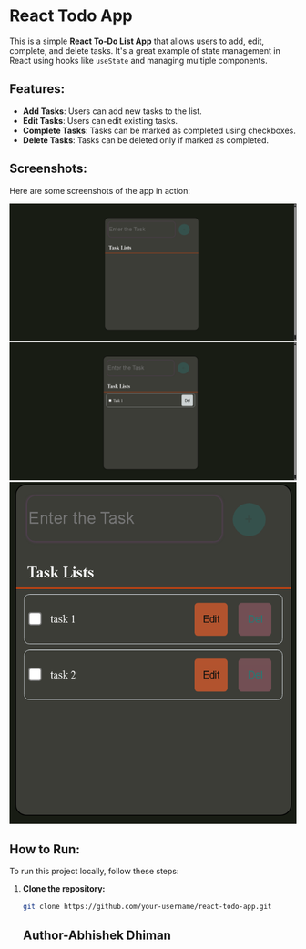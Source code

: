 # React Todo App

This is a simple **React To-Do List App** that allows users to add, edit, complete, and delete tasks. It's a great example of state management in React using hooks like `useState` and managing multiple components.

## Features:

- **Add Tasks**: Users can add new tasks to the list.
- **Edit Tasks**: Users can edit existing tasks.
- **Complete Tasks**: Tasks can be marked as completed using checkboxes.
- **Delete Tasks**: Tasks can be deleted only if marked as completed.

## Screenshots:

Here are some screenshots of the app in action:

![App Screenshot 1](public/Screenshot%202025-04-17%20150827.png)
![App Screenshot 2](public/Screenshot%202025-04-17%20150841.png)
![App Screenshot 2](public/Screenshot%202025-04-18%20114431.png)

## How to Run:

To run this project locally, follow these steps:

1. **Clone the repository:**
   ```bash
   git clone https://github.com/your-username/react-todo-app.git
   ```
   ## Author-Abhishek Dhiman
